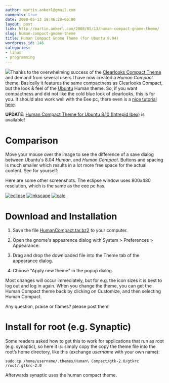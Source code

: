 ```yaml
---
author: martin.ankerl@gmail.com
comments: true
date: 2008-05-13 19:46:28+00:00
layout: post
link: http://martin.ankerl.com/2008/05/13/human-compact-gnome-theme/
slug: human-compact-gnome-theme
title: Human Compact Gnome Theme (for Ubuntu 8.04)
wordpress_id: 146
categories:
- linux
- programming
---
```


[![](http://brainstorm.ubuntu.com/idea/6772/image/1/)](http://brainstorm.ubuntu.com/idea/6772/)Thanks to the overwhelming success of the [Clearlooks Compact Theme](http://martin.ankerl.com/2007/11/04/clearlooks-compact-gnome-theme/) and demand from several users I have now created a _Human Compact_ theme. Basically it features the same compactness as Clearlooks Compact, but the look & feel of the [Ubuntu](http://www.ubuntu.com/) Human theme. So, if you want compactness and did not like the cold blue look of clearlooks, this is for you. It should also work well with the Eee pc, there even is a [nice tutorial here](http://wiki.eeeuser.com/ubuntu:eeexubuntu:customization).

**UPDATE**: [Human Compact Theme for Ubuntu 8.10 (Intrepid Ibex)](http://martin.ankerl.com/2008/11/04/human-compact-themes-for-ubuntu-810/) is available!



# Comparison


Move your mouse over the image to see the difference of a save dialog between Ubuntu's 8.04 _Human_, and _Human Compact_. Buttons and spacing is much smaller which results in a lot more free space for the actual content. See for yourself:













Here are some other screenshots. The eclipse window uses 800x480 resolution, which is the same as the eee pc has.

[![eclipse](http://martin.ankerl.com/wp-content/uploads/2008/05/screenshot-java-koagent-src-test-feasibility-at-profactor-inspector-graphvizvisitorjava-eclipse-platform.thumbnail.png)](http://martin.ankerl.com/wp-content/uploads/2008/05/screenshot-java-koagent-src-test-feasibility-at-profactor-inspector-graphvizvisitorjava-eclipse-platform.png) [![inkscape](http://martin.ankerl.com/wp-content/uploads/2008/05/screenshot-infosvg-inkscape.thumbnail.png)](http://martin.ankerl.com/wp-content/uploads/2008/05/screenshot-infosvg-inkscape.png) [![calc](http://martin.ankerl.com/wp-content/uploads/2008/05/screenshot-calculator-scientific.thumbnail.png)](http://martin.ankerl.com/wp-content/uploads/2008/05/screenshot-calculator-scientific.png)




# Download and Installation






  1. Save the file [HumanCompact.tar.bz2](/files/HumanCompact.tar.bz2) to your computer.

  2. Open the gnome's appearence dialog with System > Preferences > Appearance.

  3. Drag and drop the downloaded file into the Theme tab of the appearance dialog.

  4. Choose "Apply new theme" in the popup dialog.

Most changes will occur immediately, but for e.g. the icon sizes it is best to log out and log in again. When you change the theme, you can get the Human Compact theme back by clicking on Customize, and then selecting Human Compact.

Any question, praise or flames? please post them!



# Install for root (e.g. Synaptic)


Some readers asked how to get this to work for applications that run as root (e.g. synaptic), so here it is: simply copy the copy the theme file into the root’s home directory, like this (exchange _username_ with your own name):


    
    sudo cp /home/username/.themes/Human\ Compact/gtk-2.0/gtkrc /root/.gtkrc-2.0



Afterwards synaptic uses the human compact theme.
